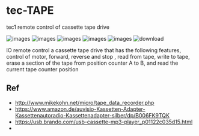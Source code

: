 # tec-TAPE
tec1 remote control of cassette tape drive

![images](https://user-images.githubusercontent.com/58069246/170426613-eee84e17-5e8c-4f49-9bba-ade9a280a790.jpg)
![images](https://user-images.githubusercontent.com/58069246/170426659-e036c6f1-7199-4fb4-817a-7df81c50710a.jpg)
![images](https://user-images.githubusercontent.com/58069246/170426676-977d3da1-2a02-4ca6-91ae-ee8ee0f1f0d5.jpg)
![images](https://user-images.githubusercontent.com/58069246/170426703-0dcf7ae8-edee-4196-aec1-81230999bb45.jpg)
![images](https://user-images.githubusercontent.com/58069246/170426728-8f8c7dc2-22f2-4c35-8401-cbcd68579dfb.jpg)
![download](https://user-images.githubusercontent.com/58069246/170426954-6cd5f872-5038-4ec6-9469-66c4682515a1.jpg)




IO remote control a cassette tape drive that has the following features, control of motor, forward, reverse and stop , read from tape, write to tape, erase a section of the tape from position counter A to B, and read the current tape counter position 


## Ref
- http://www.mikekohn.net/micro/tape_data_recorder.php
- https://www.amazon.de/auvisio-Kassetten-Adapter-Kassettenautoradio-Kassettenadapter-silber/dp/B006FK9TQK
- https://usb.brando.com/usb-cassette-mp3-player_p01122c035d15.html
- 

